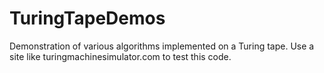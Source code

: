 # TuringTapeDemos
Demonstration of various algorithms implemented on a Turing tape. Use a site like turingmachinesimulator.com to test this code.
